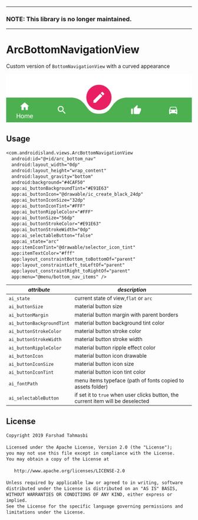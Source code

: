 
---

### NOTE: This library is no longer maintained.

---

# ArcBottomNavigationView 

Custom version of `BottomNavigationView` with a curved appearance


![](raw/arcbottomnav.png)


## Usage

    <com.androidisland.views.ArcBottomNavigationView  
      android:id="@+id/arc_bottom_nav"  
      android:layout_width="0dp"  
      android:layout_height="wrap_content"  
      android:layout_gravity="bottom"  
      android:background="#4CAF50"  
      app:ai_buttonBackgroundTint="#E91E63"  
      app:ai_buttonIcon="@drawable/ic_create_black_24dp"  
      app:ai_buttonIconSize="32dp"  
      app:ai_buttonIconTint="#FFF"  
      app:ai_buttonRippleColor="#FFF"  
      app:ai_buttonSize="56dp"  
      app:ai_buttonStrokeColor="#E91E63"  
      app:ai_buttonStrokeWidth="0dp"  
      app:ai_selectableButton="false"  
      app:ai_state="arc"  
      app:itemIconTint="@drawable/selector_icon_tint"  
      app:itemTextColor="#fff"  
      app:layout_constraintBottom_toBottomOf="parent"  
      app:layout_constraintLeft_toLeftOf="parent"  
      app:layout_constraintRight_toRightOf="parent"  
      app:menu="@menu/bottom_nav_items" />
      
|*attribute*| *description* |
|--|--|
| `ai_state`| current state of view,`flat` or `arc`|
| `ai_buttonSize`| material button size|
| `ai_buttonMargin`| material button margin with parent borders|
| `ai_buttonBackgroundTint`| material button background tint color|
| `ai_buttonStrokeColor`| material button stroke color|
| `ai_buttonStrokeWidth`| material button stroke width|
| `ai_buttonRippleColor`| material button ripple effect color|
| `ai_buttonIcon`| material button icon drawable|
| `ai_buttonIconSize`| material button icon size|
| `ai_buttonIconTint`| material button icon tint color|
| `ai_fontPath`| menu items typeface (path of fonts copied to assets folder)|
| `ai_selectableButton`| if set it to `true` when user clicks button, the current item will be deselected|


## License

    Copyright 2019 Farshad Tahmasbi
    
    Licensed under the Apache License, Version 2.0 (the "License");
    you may not use this file except in compliance with the License.
    You may obtain a copy of the License at
    
       http://www.apache.org/licenses/LICENSE-2.0
    
    Unless required by applicable law or agreed to in writing, software
    distributed under the License is distributed on an "AS IS" BASIS,
    WITHOUT WARRANTIES OR CONDITIONS OF ANY KIND, either express or implied.
    See the License for the specific language governing permissions and
    limitations under the License.
